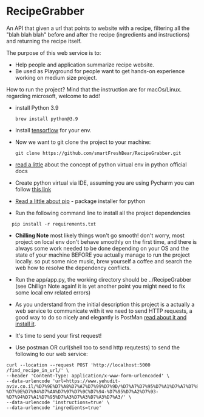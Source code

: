 # RecipeGrabber
An API that given a url that points to website with a recipe, filtering all the
"blah blah blah"  before and after the recipe (ingredients and instructions) and 
returning the recipe itself.

The purpose of this web service is to:
* Help people and application summarize recipe website.
* Be used as Playground for people want to get hands-on experience working on medium size project.


How to run the project? 
Mind that the instruction are for macOs/Linux. regarding microsoft, welcome to add!
* install Python 3.9

    ```
    brew install python@3.9
    ``` 
* Install [tensorflow](https://www.tensorflow.org/install/pip#macos) for your env.
* Now we want to git clone the project to your machine:

    ```
    git clone https://github.com/smartFreshBear/RecipeGrabber.git
    ``` 
* [read a little](https://docs.python.org/3/library/venv.html) about the concept of python virtual env in python official docs

* Create python virtual via IDE, assuming you are using Pycharm you can follow [this link](https://www.jetbrains.com/help/pycharm/creating-virtual-environment.html#python_create_virtual_env)
* [Read a little about pip](https://www.w3schools.com/python/python_pip.asp) - package installer for python
* Run the following command line to install all the project dependencies
```
  pip install -r requirements.txt
``` 
* **Chilling Note** most likely things won't go smooth! don't worry, most project on local env don't behave smoothly 
on the  first time, and there is always some work needed to be done depending on your OS and the state of your machine 
BEFORE you actually manage to
run the project locally. so put some nice music, brew yourself a coffee and search the web how to resolve the dependency conflicts.

* Run the app/app.py, the working directory should be ../RecipeGrabber (see Chillign Note again! it is yet another 
point you might need to fix some local env related errors)

* As you understand from the initial description this project is a actually a web service
to communicate with it we need to send HTTP requests, a good way to do so nicely and elegantly is PostMan
[read about it and install it](https://www.postman.com/).
* It's time to send your first request!
* Use postman OR curl(shell too to send http requtests) to send the following to our web service:

```
curl --location --request POST 'http://localhost:5000 /find_recipe_in_url/' \
--header 'Content-Type: application/x-www-form-urlencoded' \
--data-urlencode 'url=https://www.yehudit-aviv.co.il/%D7%9E%D7%A8%D7%A7%D7%99%D7%9D/%D7%A7%D7%95%D7%A1%D7%A7%D7%95%D7%A1-%D7%9E%D7%94%D7%AA%D7%97%D7%9C%D7%94-%D7%95%D7%A2%D7%93-%D7%94%D7%A1%D7%95%D7%A3%D7%A3%D7%A3%D7%A3/' \
--data-urlencode 'instructions=true' \
--data-urlencode 'ingredients=true'
```

